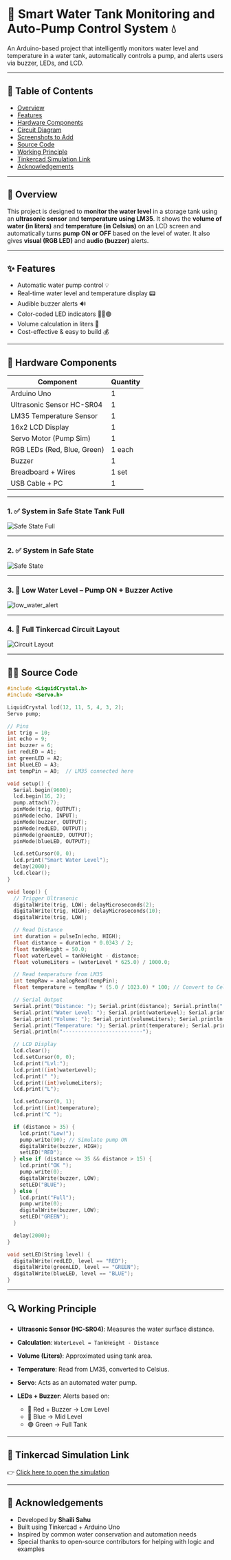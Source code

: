 # 🚰 Smart Water Tank Monitoring and Auto-Pump Control System 💧

An Arduino-based project that intelligently monitors water level and temperature in a water tank, automatically controls a pump, and alerts users via buzzer, LEDs, and LCD.

---

## 📑 Table of Contents

* [Overview](#overview)
* [Features](#features)
* [Hardware Components](#hardware-components)
* [Circuit Diagram](#circuit-diagram)
* [Screenshots to Add](#screenshots-to-add)
* [Source Code](#source-code)
* [Working Principle](#working-principle)
* [Tinkercad Simulation Link](#tinkercad-simulation-link)
* [Acknowledgements](#acknowledgements)

---

## 🧠 Overview

This project is designed to **monitor the water level** in a storage tank using an **ultrasonic sensor** and **temperature using LM35**. It shows the **volume of water (in liters)** and **temperature (in Celsius)** on an LCD screen and automatically turns **pump ON or OFF** based on the level of water. It also gives **visual (RGB LED)** and **audio (buzzer)** alerts.

---

## ✨ Features

* Automatic water pump control 💡
* Real-time water level and temperature display 📟
* Audible buzzer alerts 🔊
* Color-coded LED indicators 🔴🔵🟢
* Volume calculation in liters 🧪
* Cost-effective & easy to build 💰

---

## 🔩 Hardware Components

| Component                   | Quantity |
| --------------------------- | -------- |
| Arduino Uno                 | 1        |
| Ultrasonic Sensor HC-SR04   | 1        |
| LM35 Temperature Sensor     | 1        |
| 16x2 LCD Display            | 1        |
| Servo Motor (Pump Sim)      | 1        |
| RGB LEDs (Red, Blue, Green) | 1 each   |
| Buzzer                      | 1        |
| Breadboard + Wires          | 1 set    |
| USB Cable + PC              | 1        |

---

### 1. ✅ System in Safe State Tank Full

![Safe State Full](https://github.com/user-attachments/assets/0555bae3-a1a4-4405-a0dc-ca752fc96c3e)

---

### 2. ✅ System in Safe State 

![Safe State](https://github.com/user-attachments/assets/213304d7-f619-4411-83a3-17114325767b)

---

### 3. 🚨 Low Water Level – Pump ON + Buzzer Active

![low_water_alert](https://github.com/user-attachments/assets/75586854-497f-427a-b11c-1f1e7be09859)

---

### 4. 🔧 Full Tinkercad Circuit Layout

![Circuit Layout](https://github.com/user-attachments/assets/bc01bb86-4cee-469c-be4f-52ab81efa2b4)


---

## 👨‍💻 Source Code

```cpp
#include <LiquidCrystal.h>
#include <Servo.h>

LiquidCrystal lcd(12, 11, 5, 4, 3, 2);
Servo pump;

// Pins
int trig = 10;
int echo = 9;
int buzzer = 6;
int redLED = A1;
int greenLED = A2;
int blueLED = A3;
int tempPin = A0;  // LM35 connected here

void setup() {
  Serial.begin(9600);
  lcd.begin(16, 2);
  pump.attach(7);
  pinMode(trig, OUTPUT);
  pinMode(echo, INPUT);
  pinMode(buzzer, OUTPUT);
  pinMode(redLED, OUTPUT);
  pinMode(greenLED, OUTPUT);
  pinMode(blueLED, OUTPUT);

  lcd.setCursor(0, 0);
  lcd.print("Smart Water Level");
  delay(2000);
  lcd.clear();
}

void loop() {
  // Trigger Ultrasonic
  digitalWrite(trig, LOW); delayMicroseconds(2);
  digitalWrite(trig, HIGH); delayMicroseconds(10);
  digitalWrite(trig, LOW);

  // Read Distance
  int duration = pulseIn(echo, HIGH);
  float distance = duration * 0.0343 / 2;
  float tankHeight = 50.0;
  float waterLevel = tankHeight - distance;
  float volumeLiters = (waterLevel * 625.0) / 1000.0;

  // Read temperature from LM35
  int tempRaw = analogRead(tempPin);
  float temperature = tempRaw * (5.0 / 1023.0) * 100; // Convert to Celsius

  // Serial Output
  Serial.print("Distance: "); Serial.print(distance); Serial.println(" cm");
  Serial.print("Water Level: "); Serial.print(waterLevel); Serial.println(" cm");
  Serial.print("Volume: "); Serial.print(volumeLiters); Serial.println(" Liters");
  Serial.print("Temperature: "); Serial.print(temperature); Serial.println(" C");
  Serial.println("--------------------------");

  // LCD Display
  lcd.clear();
  lcd.setCursor(0, 0);
  lcd.print("Lvl:");
  lcd.print((int)waterLevel);
  lcd.print(" ");
  lcd.print((int)volumeLiters);
  lcd.print("L");

  lcd.setCursor(0, 1);
  lcd.print((int)temperature);
  lcd.print("C ");

  if (distance > 35) {
    lcd.print("Low!");
    pump.write(90); // Simulate pump ON
    digitalWrite(buzzer, HIGH);
    setLED("RED");
  } else if (distance <= 35 && distance > 15) {
    lcd.print("OK ");
    pump.write(0);
    digitalWrite(buzzer, LOW);
    setLED("BLUE");
  } else {
    lcd.print("Full");
    pump.write(0);
    digitalWrite(buzzer, LOW);
    setLED("GREEN");
  }

  delay(2000);
}

void setLED(String level) {
  digitalWrite(redLED, level == "RED");
  digitalWrite(greenLED, level == "GREEN");
  digitalWrite(blueLED, level == "BLUE");
}
```

---

## 🔍 Working Principle

* **Ultrasonic Sensor (HC-SR04)**: Measures the water surface distance.
* **Calculation**: `WaterLevel = TankHeight - Distance`
* **Volume (Liters)**: Approximated using tank area.
* **Temperature**: Read from LM35, converted to Celsius.
* **Servo**: Acts as an automated water pump.
* **LEDs + Buzzer**: Alerts based on:

  * 🔴 Red + Buzzer → Low Level
  * 🔵 Blue → Mid Level
  * 🟢 Green → Full Tank

---

## 🔗 Tinkercad Simulation Link

👉 [Click here to open the simulation](https://www.tinkercad.com/things/d56eTb9bCVC-intelligent-water-tank-monitoring-and-auto-pump-control-system?sharecode=XLOpoPNToWHLZL4MjqH5tiRE5A-VF-2woUzPixh3Mas)

---

## 🙏 Acknowledgements

* Developed by **Shaili Sahu**
* Built using Tinkercad + Arduino Uno
* Inspired by common water conservation and automation needs
* Special thanks to open-source contributors for helping with logic and examples

